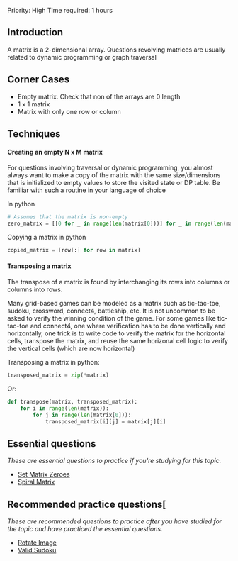 Priority: High
Time required: 1 hours

## Introduction
A matrix is a 2-dimensional array. Questions revolving matrices are usually related to dynamic programming or graph traversal

## Corner Cases
- Empty matrix. Check that non of the arrays are 0 length
- 1 x 1 matrix
- Matrix with only one row or column

## Techniques
#### Creating an empty N x M matrix
For questions involving traversal or dynamic programming, you almost always want to make a copy of the matrix with the same size/dimensions that is initialized to empty values to store the visited state or DP table. Be familiar with such a routine in your language of choice

In python
```python
# Assumes that the matrix is non-empty  
zero_matrix = [[0 for _ in range(len(matrix[0]))] for _ in range(len(matrix))]
```
Copying a matrix in python
```python
copied_matrix = [row[:] for row in matrix]
```

#### Transposing a matrix
The transpose of a matrix is found by interchanging its rows into columns or columns into rows.

Many grid-based games can be modeled as a matrix such as tic-tac-toe, sudoku, crossword, connect4, battleship, etc. It is not uncommon to be asked to verify the winning condition of the game. For some games like tic-tac-toe and connect4, one where verification has to be done vertically and horizontally, one trick is to write code to verify the matrix for the horizontal cells, transpose the matrix, and reuse the same horizonal cell logic to verify the vertical cells (which are now horizontal)

Transposing a matrix in python:
```python
transposed_matrix = zip(*matrix)
```
Or:
```python
def transpose(matrix, transposed_matrix):
	for i in range(len(matrix)):
		for j in range(len(matrix[0])):
			transposed_matrix[i][j] = matrix[j][i]
```
## Essential questions

_These are essential questions to practice if you're studying for this topic._

- [Set Matrix Zeroes](https://leetcode.com/problems/set-matrix-zeroes/)
- [Spiral Matrix](https://leetcode.com/problems/spiral-matrix/)

## Recommended practice questions[

_These are recommended questions to practice after you have studied for the topic and have practiced the essential questions._

- [Rotate Image](https://leetcode.com/problems/rotate-image/)
- [Valid Sudoku](https://leetcode.com/problems/valid-sudoku/)